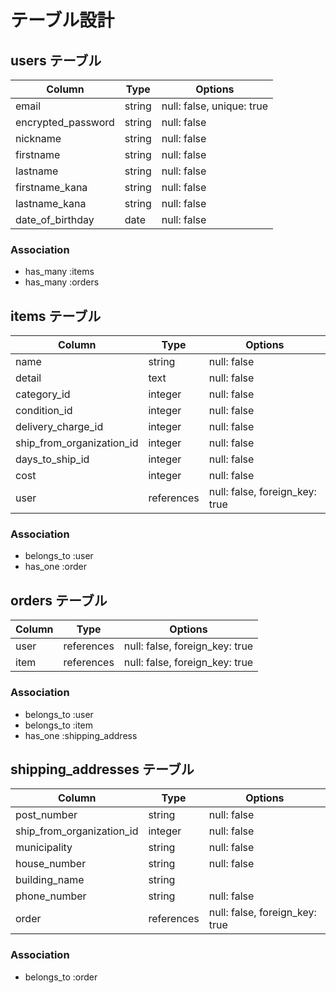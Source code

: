 # テーブル設計

## users テーブル

| Column             | Type     | Options                    |
| ------------------ | -------- | -------------------------- |
| email              | string   | null: false,  unique: true |
| encrypted_password | string   | null: false                |
| nickname           | string   | null: false                |
| firstname          | string   | null: false                |
| lastname           | string   | null: false                |
| firstname_kana     | string   | null: false                |
| lastname_kana      | string   | null: false                |
| date_of_birthday   | date     | null: false                |

### Association

- has_many :items 
- has_many :orders

## items テーブル

| Column                    | Type       | Options                        |
| ------------------------- | ---------- | ------------------------------ |
| name                      | string     | null: false                    |
| detail                    | text       | null: false                    |
| category_id               | integer    | null: false                    |
| condition_id              | integer    | null: false                    |
| delivery_charge_id        | integer    | null: false                    |
| ship_from_organization_id | integer    | null: false                    |
| days_to_ship_id           | integer    | null: false                    |
| cost                      | integer    | null: false                    |
| user                      | references | null: false, foreign_key: true |

### Association

- belongs_to :user
- has_one :order

## orders テーブル

| Column      | Type       | Options                        |
| ----------- | ---------- | ------------------------------ |
| user        | references | null: false, foreign_key: true |
| item        | references | null: false, foreign_key: true |

### Association

- belongs_to :user 
- belongs_to :item
- has_one :shipping_address

## shipping_addresses テーブル

| Column                    | Type         | Options                        |
| ------------------------- | ------------ | ------------------------------ |
| post_number               | string       | null: false                    |
| ship_from_organization_id | integer      | null: false                    |
| municipality              | string       | null: false                    |
| house_number              | string       | null: false                    |
| building_name             | string       |                                |
| phone_number              | string       | null: false                    |
| order                     | references   | null: false, foreign_key: true |

### Association
- belongs_to :order
